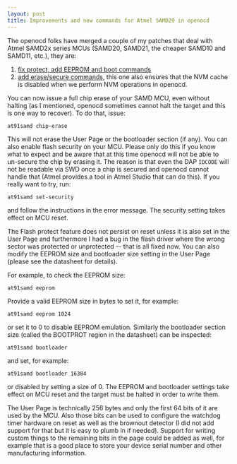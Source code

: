 ```yaml
---
layout: post
title: Improvements and new commands for Atmel SAMD20 in openocd
---
```


The openocd folks have merged a couple of my patches that deal with Atmel
SAMD2x series MCUs (SAMD20, SAMD21, the cheaper SAMD10 and SAMD11, etc.), they
are:

1. [fix protect, add EEPROM and boot commands](http://openocd.zylin.com/#/c/2326/)
2. [add erase/secure commands](http://openocd.zylin.com/#/c/2239/), this one also ensures that the NVM cache is disabled when we perform NVM operations in openocd.

You can now issue a full chip erase of your SAMD MCU, even without halting (as
I mentioned, openocd sometimes cannot halt the target and this is one way to
recover).  To do that, issue:

    at91samd chip-erase

This will not erase the User Page or the bootloader section (if any).  You can
also enable flash security on your MCU.  Please only do this if you know what
to expect and be aware that at this time openocd will not be able to un-secure
the chip by erasing it.  The reason is that even the DAP `IDCODE` will not be
readable via SWD once a chip is secured and openocd cannot handle that (Atmel
provides a tool in Atmel Studio that can do this).  If you really want to try,
run:

    at91samd set-security

and follow the instructions in the error message.  The security setting takes
effect on MCU reset.

The Flash protect feature does not persist on reset unless it is also set in
the User Page and furthermore I had a bug in the flash driver where the wrong
sector was protected or unprotected -- that is all fixed now.  You can also
modify the EEPROM size and bootloader size setting in the User Page (please see
the datasheet for details).

For example, to check the EEPROM size:

    at91samd eeprom

Provide a valid EEPROM size in bytes to set it, for example:

    at91samd eeprom 1024

or set it to 0 to disable EEPROM emulation.  Similarly the bootloader section
size (called the BOOTPROT region in the datasheet) can be inspected:

    at91samd bootloader

and set, for example:

    at91samd bootloader 16384

or disabled by setting a size of 0.  The EEPROM and bootloader settings take
effect on MCU reset and the target must be halted in order to write them.

The User Page is technically 256 bytes and only the first 64 bits of it are
used by the MCU.  Also those bits can be used to configure the watchdog timer
hardware on reset as well as the brownout detector (I did not add support for
that but it is easy to plumb in if needed).  Support for writing custom things
to the remaining bits in the page could be added as well, for example that is a
good place to store your device serial number and other manufacturing
information.
